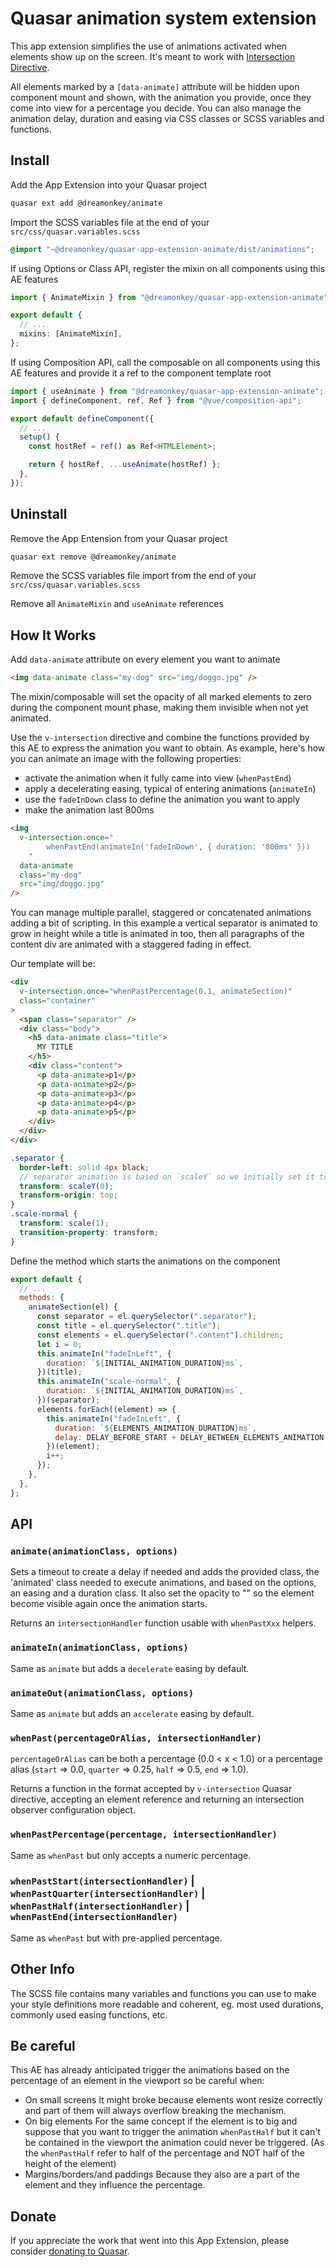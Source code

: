 # Quasar animation system extension

This app extension simplifies the use of animations activated when elements show up on the screen.
It's meant to work with [Intersection Directive](https://quasar.dev/vue-components/intersection#Introduction).

All elements marked by a `[data-animate]` attribute will be hidden upon component mount and shown, with the animation you provide, once they come into view for a percentage you decide. You can also manage the animation delay, duration and easing via CSS classes or SCSS variables and functions.

## Install

Add the App Extension into your Quasar project

```bash
quasar ext add @dreamonkey/animate
```

Import the SCSS variables file at the end of your `src/css/quasar.variables.scss`

```scss
@import "~@dreamonkey/quasar-app-extension-animate/dist/animations";
```

If using Options or Class API, register the mixin on all components using this AE features

```ts
import { AnimateMixin } from "@dreamonkey/quasar-app-extension-animate";

export default {
  // ...
  mixins: [AnimateMixin],
};
```

If using Composition API, call the composable on all components using this AE features and provide it a ref to the component template root

```ts
import { useAnimate } from "@dreamonkey/quasar-app-extension-animate";
import { defineComponent, ref, Ref } from "@vue/composition-api";

export default defineComponent({
  // ...
  setup() {
    const hostRef = ref() as Ref<HTMLElement>;

    return { hostRef, ...useAnimate(hostRef) };
  },
});
```

## Uninstall

Remove the App Entension from your Quasar project

```bash
quasar ext remove @dreamonkey/animate
```

Remove the SCSS variables file import from the end of your `src/css/quasar.variables.scss`

Remove all `AnimateMixin` and `useAnimate` references

## How It Works

Add `data-animate` attribute on every element you want to animate

```html
<img data-animate class="my-dog" src="img/doggo.jpg" />
```

The mixin/composable will set the opacity of all marked elements to zero during the component mount phase, making them invisible when not yet animated.

Use the `v-intersection` directive and combine the functions provided by this AE to express the animation you want to obtain.
As example, here's how you can animate an image with the following properties:

- activate the animation when it fully came into view (`whenPastEnd`)
- apply a decelerating easing, typical of entering animations (`animateIn`)
- use the `fadeInDown` class to define the animation you want to apply
- make the animation last 800ms

```html
<img
  v-intersection.once="
        whenPastEnd(animateIn('fadeInDown', { duration: '800ms' }))
    "
  data-animate
  class="my-dog"
  src="img/doggo.jpg"
/>
```

You can manage multiple parallel, staggered or concatenated animations adding a bit of scripting.
In this example a vertical separator is animated to grow in height while a title is animated in too, then all paragraphs of the content div are animated with a staggered fading in effect.

Our template will be:

```html
<div
  v-intersection.once="whenPastPercentage(0.1, animateSection)"
  class="container"
>
  <span class="separator" />
  <div class="body">
    <h5 data-animate class="title">
      MY TITLE
    </h5>
    <div class="content">
      <p data-animate>p1</p>
      <p data-animate>p2</p>
      <p data-animate>p3</p>
      <p data-animate>p4</p>
      <p data-animate>p5</p>
    </div>
  </div>
</div>
```

```scss
.separator {
  border-left: solid 4px black;
  // separator animation is based on `scaleY` so we initially set it to 0
  transform: scaleY(0);
  transform-origin: top;
}
.scale-normal {
  transform: scale(1);
  transition-property: transform;
}
```

Define the method which starts the animations on the component

```js
export default {
  // ...
  methods: {
    animateSection(el) {
      const separator = el.querySelector(".separator");
      const title = el.querySelector(".title");
      const elements = el.querySelector(".content").children;
      let i = 0;
      this.animateIn("fadeInLeft", {
        duration: `${INITIAL_ANIMATION_DURATION}ms`,
      })(title);
      this.animateIn("scale-normal", {
        duration: `${INITIAL_ANIMATION_DURATION}ms`,
      })(separator);
      elements.forEach((element) => {
        this.animateIn("fadeInLeft", {
          duration: `${ELEMENTS_ANIMATION_DURATION}ms`,
          delay: DELAY_BEFORE_START + DELAY_BETWEEN_ELEMENTS_ANIMATION * i,
        })(element);
        i++;
      });
    },
  },
};
```

## API

### `animate(animationClass, options)`

Sets a timeout to create a delay if needed and adds the provided class, the 'animated' class needed to execute animations, and based on the options, an easing and a duration class. It also set the opacity to "" so the element become visible again once the animation starts.

Returns an `intersectionHandler` function usable with `whenPastXxx` helpers.

### `animateIn(animationClass, options)`

Same as `animate` but adds a `decelerate` easing by default.

### `animateOut(animationClass, options)`

Same as `animate` but adds an `accelerate` easing by default.

### `whenPast(percentageOrAlias, intersectionHandler)`

`percentageOrAlias` can be both a percentage (0.0 < x < 1.0) or a percentage alias (`start` => 0.0, `quarter` => 0.25, `half` => 0.5, `end` => 1.0).

Returns a function in the format accepted by `v-intersection` Quasar directive, accepting an element reference and returning an intersection observer configuration object.

### `whenPastPercentage(percentage, intersectionHandler)`

Same as `whenPast` but only accepts a numeric percentage.

### `whenPastStart(intersectionHandler)` | `whenPastQuarter(intersectionHandler)` | `whenPastHalf(intersectionHandler)` | `whenPastEnd(intersectionHandler)`

Same as `whenPast` but with pre-applied percentage.

## Other Info

The SCSS file contains many variables and functions you can use to make your style definitions more readable and coherent, eg. most used durations, commonly used easing functions, etc.

## Be careful

This AE has already anticipated trigger the animations based on the percentage of an element in the viewport so be careful when:

- On small screens
  It might broke because elements wont resize correctly and part of them will always overflow breaking the mechanism.
- On big elements
  For the same concept if the element is to big and suppose that you want to trigger the animation `whenPastHalf` but it can't be contained in the viewport the animation could never be triggered.
  (As the `whenPastHalf` refer to half of the percentage and NOT half of the height of the element)
- Margins/borders/and paddings
  Because they also are a part of the element and they influence the percentage.

## Donate

If you appreciate the work that went into this App Extension, please consider [donating to Quasar](https://donate.quasar.dev).
